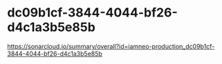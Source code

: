 # dc09b1cf-3844-4044-bf26-d4c1a3b5e85b
https://sonarcloud.io/summary/overall?id=iamneo-production_dc09b1cf-3844-4044-bf26-d4c1a3b5e85b
